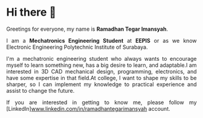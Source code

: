 <h1>Hi there 👋</h1>

<div style="text-align:justify">

Greetings for everyone, my name is **Ramadhan Tegar Imansyah**.<br>

I am a **Mechatronics Engineering Student** at **EEPIS** or as we know Electronic Engineering Polytechnic Institute of Surabaya.<br>

I'm a mechatronic engineering student who always wants to encourage myself to learn something new, has a big desire to learn, and adaptable.I am interested in 3D CAD mechanical design, programming, electronics, and have some expertise in that field.At college, I want to shape my skills to be sharper, so I can implement my knowledge to practical experience and assist to change the future.<br>

If you are interested in getting to know me, please follow my [LinkedIn]www.linkedin.com/in/ramadhantegarimansyah account.<br>

</div>

<!--
**tegarRTI24/tegarRTI24** is a ✨ _special_ ✨ repository because its `README.md` (this file) appears on your GitHub profile.

Here are some ideas to get you started:

- 🔭 I’m currently working on ...
- 🌱 I’m currently learning ...
- 👯 I’m looking to collaborate on ...
- 🤔 I’m looking for help with ...
- 💬 Ask me about ...
- 📫 How to reach me: ...
- 😄 Pronouns: ...
- ⚡ Fun fact: ...
-->
